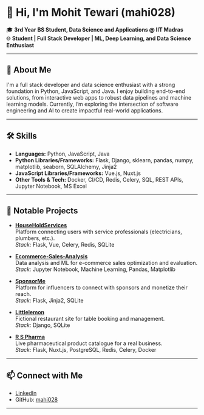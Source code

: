 # 👋 Hi, I'm Mohit Tewari (mahi028)

🎓 **3rd Year BS Student, Data Science and Applications @ IIT Madras**  
🌐 **Student | Full Stack Developer | ML, Deep Learning, and Data Science Enthusiast**

---

## 🚀 About Me

I'm a full stack developer and data science enthusiast with a strong foundation in Python, JavaScript, and Java. I enjoy building end-to-end solutions, from interactive web apps to robust data pipelines and machine learning models. Currently, I’m exploring the intersection of software engineering and AI to create impactful real-world applications.

---

## 🛠️ Skills

- **Languages:** Python, JavaScript, Java
- **Python Libraries/Frameworks:** Flask, Django, sklearn, pandas, numpy, matplotlib, seaborn, SQLAlchemy, Jinja2
- **JavaScript Libraries/Frameworks:** Vue.js, Nuxt.js
- **Other Tools & Tech:** Docker, CI/CD, Redis, Celery, SQL, REST APIs, Jupyter Notebook, MS Excel

---

## 📌 Notable Projects

- [**HouseHoldServices**](https://github.com/mahi028/HouseHoldServices)  
  Platform connecting users with service professionals (electricians, plumbers, etc.).  
  *Stack:* Flask, Vue, Celery, Redis, SQLite

- [**Ecommerce-Sales-Analysis**](https://github.com/mahi028/Ecommerce-Sales-Analysis)  
  Data analysis and ML for e-commerce sales optimization and evaluation.  
  *Stack:* Jupyter Notebook, Machine Learning, Pandas, Matplotlib

- [**SponsorMe**](https://github.com/mahi028/SponsorMe)  
  Platform for influencers to connect with sponsors and monetize their reach.  
  *Stack:* Flask, Jinja2, SQLite

- [**Littlelemon**](https://github.com/mahi028/littlelemon)  
  Fictional restaurant site for table booking and management.  
  *Stack:* Django, SQLite

- [**R S Pharma**](https://www.rspharmaindia.com)  
  Live pharmaceutical product catalogue for a real business.  
  *Stack:* Flask, Nuxt.js, PostgreSQL, Redis, Celery, Docker

---

## 📫 Connect with Me

- [LinkedIn](https://www.linkedin.com/in/mohit-tewari-1b9791207/)
- GitHub: [mahi028](https://github.com/mahi028)

---

<!--
✨ Always open to new opportunities and collaborations in tech, data, and AI!
-->

<!--
**mahi028/mahi028** is a ✨ _special_ ✨ repository because its `README.md` (this file) appears on your GitHub profile.

Here are some ideas to get you started:

- 🔭 I’m currently working on ...
- 🌱 I’m currently learning ...
- 👯 I’m looking to collaborate on ...
- 🤔 I’m looking for help with ...
- 💬 Ask me about ...
- 📫 How to reach me: ...
- 😄 Pronouns: ...
- ⚡ Fun fact: ...
-->
